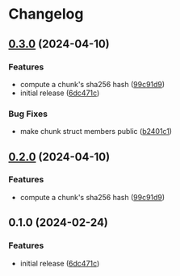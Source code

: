 # Changelog

## [0.3.0](https://github.com/joshtenorio/fs-chunker/compare/v0.2.0...v0.3.0) (2024-04-10)


### Features

* compute a chunk's sha256 hash ([99c91d9](https://github.com/joshtenorio/fs-chunker/commit/99c91d93c2be999e7898e5493b845871e0f56731))
* initial release ([6dc471c](https://github.com/joshtenorio/fs-chunker/commit/6dc471c69192d1acf37dac53bc0bf40ed85bd248))


### Bug Fixes

* make chunk struct members public ([b2401c1](https://github.com/joshtenorio/fs-chunker/commit/b2401c1410603f7e0193a2c18e535c3bedcdbc11))

## [0.2.0](https://github.com/joshtenorio/fs-chunker/compare/v0.1.0...v0.2.0) (2024-04-10)


### Features

* compute a chunk's sha256 hash ([99c91d9](https://github.com/joshtenorio/fs-chunker/commit/99c91d93c2be999e7898e5493b845871e0f56731))

## 0.1.0 (2024-02-24)


### Features

* initial release ([6dc471c](https://github.com/joshtenorio/fs-chunker/commit/6dc471c69192d1acf37dac53bc0bf40ed85bd248))
